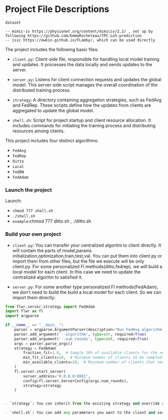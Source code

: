 # Project File Descriptions

`dataset` 
```shell
-- mimic-iv https://physionet.org/content/mimiciv/2.2/ , set up by following https://github.com/EmmaRocheteau/TPC-LoS-prediction
-- isic https://owkin.github.io/FLamby/, which can be used directly
```

The project includes the following basic files:

- `client.py`: Client-side file, responsible for handling local model training and updates. It processes the data locally and sends updates to the server.

- `server.py`: Listens for client connection requests and updates the global model. This server-side script manages the overall coordination of the distributed training process.

- `strategy`: A directory containing aggregation strategies, such as FedAvg and FedRep. These scripts define how the updates from clients are aggregated to update the global model.

- `shell.sh`: Script for project startup and client resource allocation. It includes commands for initiating the training process and distributing resources among clients.

This project includes four distinct algorithms:
- `FedAvg`
- `FedRep`
- `Ditto`
- `Local`
- `FedBN`
- `FedAdam`


### Launch the project

Launch:
- `chmod 777 shell.sh` 
- `./shell.sh`
- `example`:chmod 777 ditto.sh , ./ditto.sh

### Build your own project

- `client.py`: You can transfer your centralized algoritm to client directly. It will contain the parts of model,params initialization,optimization,train,test,val. You can put them into client.py or import them from other files, but the file we  execute will be only client.py. For some personalized Fl methods(ditto,fedrep), we will build a local model for each client. In this case we need to update the centralized algoritm to satisfied it.

- `server.py`: For some another type personalized Fl methods(FedAdam), we don't need to build the build a local model for each client. So we can import them directly:

```python
from flwr.server.strategy import FedAdam
import flwr as fl
import argparse

if __name__ == "__main__":
    parser = argparse.ArgumentParser(description="Run FedAvg algorithm.")
    parser.add_argument('--algorithm', type=str, required=True)
    parser.add_argument('--num_rounds', type=int, required=True)
    args = parser.parse_args()
    strategy = FedAdam(
        fraction_fit=1.0,  # Sample 10% of available clients for the next round
        min_fit_clients=10,  # Minimum number of clients to be sampled for the next round
        min_available_clients=10,  # Minimum number of clients that need to be connected to the server before a training round can start
    )
    fl.server.start_server(
        server_address="0.0.0.0:8081",
        config=fl.server.ServerConfig(args.num_rounds),
        strategy=strategy
    )


- `strategy`: You can inherit from the existing strategy and override some functions to adapt to your algorithm.

- `shell.sh`: You can add any parameters you want to the client and server in this file, and control the allocation of server resources.